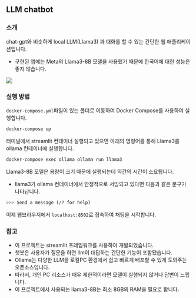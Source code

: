 ## LLM chatbot
### 소개
chat-gpt와 비슷하게 local LLM(Llama3) 과 대화를 할 수 있는 간단한 웹 애플리케이션입니다. 
- 구현된 앱에는 Meta의 Llama3-8B 모델을 사용했기 때문에 한국어에 대한 성능은 좋지 않습니다.
<img src="./llama3-chatbot.png">

### 실행 방법
`docker-compose.yml`파일이 있는 폴더로 이동하여 Docker Compose를 사용하여 실행합니다.
~~~sh
docker-compose up
~~~

터미널에서 streamlit 컨테이너 실행되고 있으면 아래의 명령어를 통해 Llama3를 ollama 컨테이너에 실행합니다.
~~~sh
docker-compose exec ollama ollama run llama3
~~~

Llama3-8B 모델은 용량이 크기 때문에 실행되는데 약간의 시간이 소요됩니다.
- llama3가 ollama 컨테이너에서 안정적으로 서빙되고 있다면 다음과 같은 문구가 나타납니다.
~~~sh
>>> Send a message (/? for help)
~~~

이제 웹브라우저에서 `localhost:8502`로 접속하여 채팅을 시작합니다.

### 참고
- 이 프로젝트는 streamlit 프레임워크를 사용하여 개발되었습니다.
- 챗봇은 사용자가 질문을 하면 llm이 대답하는 간단한 기능이 포함됐습니다.
- Ollama는 다양한 LLM을 로컬PC 환경에서 쉽고 빠르게 배포할 수 있게 도와주는 오픈소스입니다.
- 따라서, 개인 PC 리소스가 매우 제한적이라면 모델이 실행되지 않거나 답변이 느립니다.
- 이 프로젝트에서 사용되는 llama3-8B는 최소 8GB의 RAM을 필요로 합니다.